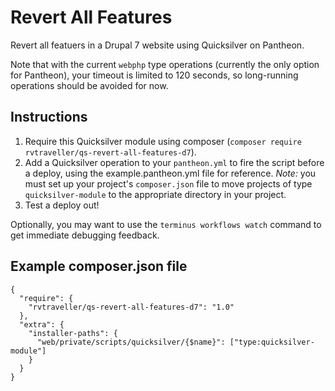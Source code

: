 # Revert All Features #

Revert all featuers in a Drupal 7 website using Quicksilver on Pantheon.

Note that with the current `webphp` type operations (currently the only option for Pantheon), your timeout is limited to 120 seconds, so long-running operations should be avoided for now. 


## Instructions ##

1. Require this Quicksilver module using composer (`composer require rvtraveller/qs-revert-all-features-d7`).
2. Add a Quicksilver operation to your `pantheon.yml` to fire the script before a deploy, using the example.pantheon.yml file for reference.  *Note:* you must set up your project's `composer.json` file to move projects of type `quicksilver-module` to the appropriate directory in your project.
3. Test a deploy out!

Optionally, you may want to use the `terminus workflows watch` command to get immediate debugging feedback.

## Example composer.json file ##

```
{
  "require": {
    "rvtraveller/qs-revert-all-features-d7": "1.0"
  },
  "extra": {
    "installer-paths": {
      "web/private/scripts/quicksilver/{$name}": ["type:quicksilver-module"]
    }
  }
}
```
